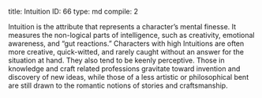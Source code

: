 title:          Intuition
ID:             66
type:           md
compile:        2


Intuition is the attribute that represents a character’s mental finesse. It measures the non-logical parts of intelligence, such as creativity, emotional awareness, and “gut reactions.” Characters with high Intuitions are often more creative, quick-witted, and rarely caught without an answer for the situation at hand. They also tend to be keenly perceptive. Those in knowledge and craft related professions gravitate toward invention and discovery of new ideas, while those of a less artistic or philosophical bent are still drawn to the romantic notions of stories and craftsmanship.
